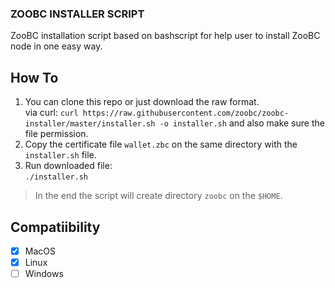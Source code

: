 ### ZOOBC INSTALLER SCRIPT

ZooBC installation script based on bashscript for help user to install ZooBC node in one easy way.

## How To
1. You can clone this repo or just download the raw format.
   <br>via curl: `curl https://raw.githubusercontent.com/zoobc/zoobc-installer/master/installer.sh -o installer.sh` and also make sure the file permission.
2. Copy the certificate file `wallet.zbc` on the same directory with the `installer.sh` file.
3. Run downloaded file:
    <br>`./installer.sh`
> In the end the script will create directory `zoobc` on the `$HOME`.

## Compatiibility
- [x] MacOS
- [x] Linux
- [ ] Windows 